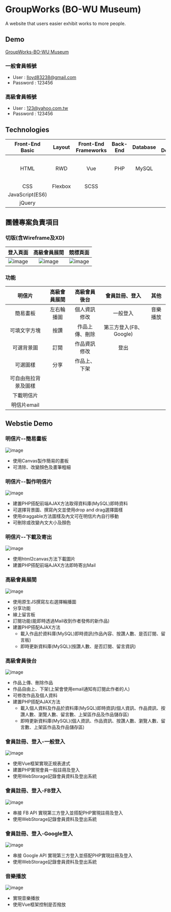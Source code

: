 # GroupWorks (BO-WU Museum)
A website that users easier exhibit works to more people.

## Demo
[GroupWorks-BO-WU Museum](https://www.hui779.com/group3/)
### 一般會員帳號
- User : lloyd83238@gmail.com
- Password : 123456
### 高級會員帳號
- User : 123@yahoo.com.tw
- Password : 123456

## Technologies
Front-End Basic  | Layout | Front-End Frameworks | Back-End | Database|Tool for Development         |Other                         |
:---------------:|:------:|:--------------------:|:--------:|:-------:|:---------------------------:|:----------------------------:|
HTML             | RWD    | Vue                  | PHP      | MySQL   |Node Package Manager (NPM)   |Version Control : Git / GitHub|
CSS              | Flexbox| SCSS                 |          |         |                             |Canvas                        |
JavaScript(ES6)  |        |                      |          |         |                             |WebStorage                    |
jQuery           |        |                      |          |         |                             |                              |


## 團體專案負責項目
### 切版(含Wireframe及XD)
登入頁面  | 高級會員展間 | 競標頁面 |
:---------------:|:------:|:--------------------:|
![image](https://github.com/shang-jui/group/blob/master/group-login.gif) | ![image](https://github.com/shang-jui/group/blob/master/group-highmember.gif)| ![image](https://github.com/shang-jui/group/blob/master/group-bidding.gif) |
### 功能
明信片               | 高級會員展間 | 高級會員後台| 會員註冊、登入       | 其他|
:-------------------:|:----------:|:----------:|:-------------------:|:-------------------:|
簡易畫板              | 左右輪播圖  |個人資訊修改  |一般登入             |音樂播放             |
可填文字方塊          | 按讚        |作品上傳、刪除|第三方登入(FB、Google)|                    |
可選背景圖            | 訂閱        |作品資訊修改  |登出                 |                    |
可選圖樣              | 分享        |作品上、下架  |                     |                    |       
可自由拖拉背景及圖樣   |             |             |                    |                     |
下載明信片            |             |             |                    |                     |
明信片email           |             |             |                    |                     |
 
## Webstie Demo
### 明信片--簡易畫板
![image](https://github.com/shang-jui/group/blob/master/group-postcardDraw.gif)
- 使用Canvas製作簡易的畫板
- 可清除、改變顏色及畫筆粗細
### 明信片--製作明信片
![image](https://github.com/shang-jui/group/blob/master/group-postcardDo.gif)
- 建置PHP搭配前端AJAX方法取得資料庫(MySQL)即時資料
- 可選擇背景圖、撰寫內文並使用drop and drag選擇圖樣
- 使用draggable方法圖樣及內文可在明信片內自行移動
- 可刪除或改變內文大小及顏色
### 明信片--下載及寄出
![image](https://github.com/shang-jui/group/blob/master/group-postcarddown.gif)
- 使用html2canvas方法下載圖片
- 建置PHP搭配前端AJAX方法即時寄出Mail
### 高級會員展間
![image](https://github.com/shang-jui/group/blob/master/group-highmember.gif)
- 使用原生JS撰寫左右選擇輪播圖
- 分享功能
- 線上留言板
- 訂閱功能(能即時透過Mail收到作者發佈的新作品)
- 建置PHP搭配AJAX方法
  - 載入作品於資料庫(MySQL)即時資訊(作品內容、按讚人數、是否訂閱、留言板)
  - 即時更新資料庫(MySQL)(按讚人數、是否訂閱、留言資訊)
### 高級會員後台
![image](https://github.com/shang-jui/group/blob/master/group-highmemberback.gif)
- 作品上傳、刪除作品
- 作品自由上、下架(上架會使用email通知有訂閱此作者的人)
- 可修改作品及個人資料
- 建置PHP搭配AJAX方法
  - 載入個人資料及作品於資料庫(MySQL)即時資訊(個人資訊、作品資訊、按讚人數、瀏覽人數、留言數、上架區作品及作品儲存區)
  - 即時更新資料庫(MySQL)(個人資訊、作品資訊、按讚人數、瀏覽人數、留言數、上架區作品及作品儲存區)
### 會員註冊、登入-一般登入
![image](https://github.com/shang-jui/group/blob/master/group-normalLogin.gif)
- 使用Vue框架實現正規表達式
- 建置PHP實現會員一般註冊及登入
- 使用WebStorage記錄會員資料及登出系統
### 會員註冊、登入-FB登入
![image](https://github.com/shang-jui/group/blob/master/group-FBLogin.gif)
- 串接 FB API 實現第三方登入並搭配PHP實現註冊及登入
- 使用WebStorage記錄會員資料及登出系統
### 會員註冊、登入-Google登入
![image](https://github.com/shang-jui/group/blob/master/group-GoogleLogin.gif)
- 串接 Google API 實現第三方登入並搭配PHP實現註冊及登入
- 使用WebStorage記錄會員資料及登出系統
### 音樂播放
![image](https://github.com/shang-jui/group/blob/master/group-Music.gif)
- 實現音樂播放
- 使用Vue框架控制是否撥放

